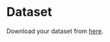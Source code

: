 # Dataset

Download your dataset from [here](https://www.kaggle.com/datasets/miznaaroob/fraudulent-transactions-data).